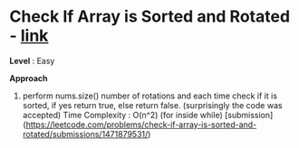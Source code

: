 # Check If Array is Sorted and Rotated - [link](https://leetcode.com/problems/check-if-array-is-sorted-and-rotated/description/)

**Level** : Easy

**Approach**
1. perform nums.size() number of rotations and each time check if it is sorted, if yes return true, else return false.
(surprisingly the code was accepted)
Time Complexity : O(n^2) (for inside while)
[submission] (https://leetcode.com/problems/check-if-array-is-sorted-and-rotated/submissions/1471879531/)